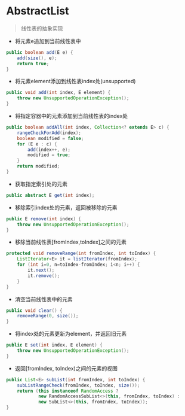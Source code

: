 # AbstractList
> 线性表的抽象实现

- 将元素e追加到当前线性表中
```Java
public boolean add(E e) {
    add(size(), e);
    return true;
}
```

- 将元素element添加到线性表index处(unsupported)
```Java
public void add(int index, E element) {
    throw new UnsupportedOperationException();
}
```

- 将指定容器中的元素添加到当前线性表的index处
```Java
public boolean addAll(int index, Collection<? extends E> c) {
    rangeCheckForAdd(index);
    boolean modified = false;
    for (E e : c) {
        add(index++, e);
        modified = true;
    }
    return modified;
}
```

- 获取指定索引处的元素
```Java
public abstract E get(int index);
```

- 移除索引index处的元素，返回被移除的元素
```Java
public E remove(int index) {
    throw new UnsupportedOperationException();
}
```

- 移除当前线性表[fromIndex,toIndex]之间的元素
```Java
protected void removeRange(int fromIndex, int toIndex) {
    ListIterator<E> it = listIterator(fromIndex);
    for (int i=0, n=toIndex-fromIndex; i<n; i++) {
        it.next();
        it.remove();
    }
}
```

- 清空当前线性表中的元素
```Java
public void clear() {
    removeRange(0, size());
}
```

- 将index处的元素更新为element，并返回旧元素
```Java
public E set(int index, E element) {
    throw new UnsupportedOperationException();
}
```

- 返回[fromIndex, toIndex)之间的元素的视图
```Java
public List<E> subList(int fromIndex, int toIndex) {
    subListRangeCheck(fromIndex, toIndex, size());
    return (this instanceof RandomAccess ?
            new RandomAccessSubList<>(this, fromIndex, toIndex) :
            new SubList<>(this, fromIndex, toIndex));
}
```
